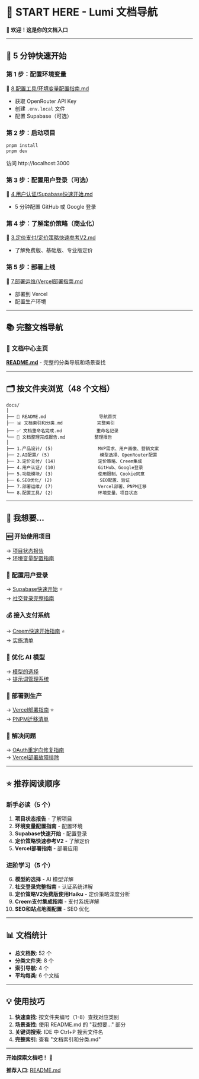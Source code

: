 # 📖 START HERE - Lumi 文档导航

**👋 欢迎！这是你的文档入口**

---

## 🚀 5 分钟快速开始

### 第 1 步：配置环境变量

📁 [8.配置工具/环境变量配置指南.md](./8.配置工具/环境变量配置指南.md)

- 获取 OpenRouter API Key
- 创建 `.env.local` 文件
- 配置 Supabase（可选）

### 第 2 步：启动项目

```bash
pnpm install
pnpm dev
```

访问 http://localhost:3000

### 第 3 步：配置用户登录（可选）

📁 [4.用户认证/Supabase快速开始.md](./4.用户认证/Supabase快速开始.md)

- 5 分钟配置 GitHub 或 Google 登录

### 第 4 步：了解定价策略（商业化）

📁 [3.定价支付/定价策略快速参考V2.md](./3.定价支付/定价策略快速参考V2.md)

- 了解免费版、基础版、专业版定价

### 第 5 步：部署上线

📁 [7.部署运维/Vercel部署指南.md](./7.部署运维/Vercel部署指南.md)

- 部署到 Vercel
- 配置生产环境

---

## 📚 完整文档导航

### 📁 文档中心主页

**[README.md](./README.md)** - 完整的分类导航和场景查找

---

## 🗂️ 按文件夹浏览（48 个文档）

```
docs/
│
├── 📘 README.md                    导航首页
├── 📊 文档索引和分类.md             完整索引
├── ✅ 文档重命名完成.md             重命名记录
└── 🎉 文档整理完成报告.md           整理报告
│
├── 1.产品设计/ (5)                 MVP需求、用户画像、营销文案
├── 2.AI配置/ (5)                   模型选择、OpenRouter配置
├── 3.定价支付/ (14)                定价策略、Creem集成
├── 4.用户认证/ (10)                GitHub、Google登录
├── 5.功能模块/ (3)                 使用限制、Cookie同意
├── 6.SEO优化/ (2)                  SEO配置、验证
├── 7.部署运维/ (7)                 Vercel部署、PNPM迁移
└── 8.配置工具/ (2)                 环境变量、项目状态
```

---

## 🎯 我想要...

### 🆕 开始使用项目
→ [项目状态报告](./8.配置工具/项目状态报告.md)  
→ [环境变量配置指南](./8.配置工具/环境变量配置指南.md)

### 🔐 配置用户登录
→ [Supabase快速开始](./4.用户认证/Supabase快速开始.md) ⭐  
→ [社交登录完整指南](./4.用户认证/社交登录完整指南.md)

### 💰 接入支付系统
→ [Creem快速开始指南](./3.定价支付/Creem快速开始指南.md) ⭐  
→ [实施清单](./3.定价支付/实施清单.md)

### 🤖 优化 AI 模型
→ [模型的选择](./2.AI配置/模型的选择.md)  
→ [提示词管理系统](./2.AI配置/提示词管理系统.md)

### 🚢 部署到生产
→ [Vercel部署指南](./7.部署运维/Vercel部署指南.md) ⭐  
→ [PNPM迁移清单](./7.部署运维/PNPM迁移清单.md)

### 🐛 解决问题
→ [OAuth重定向修复指南](./4.用户认证/OAuth重定向修复指南.md)  
→ [Vercel部署故障排除](./7.部署运维/Vercel部署故障排除.md)

---

## ⭐ 推荐阅读顺序

### 新手必读（5 个）

1. **项目状态报告** - 了解项目
2. **环境变量配置指南** - 配置环境
3. **Supabase快速开始** - 配置登录
4. **定价策略快速参考V2** - 了解定价
5. **Vercel部署指南** - 部署应用

### 进阶学习（5 个）

6. **模型的选择** - AI 模型详解
7. **社交登录完整指南** - 认证系统详解
8. **定价策略V2免费版使用Haiku** - 定价策略深度分析
9. **Creem支付集成指南** - 支付系统详解
10. **SEO和站点地图配置** - SEO 优化

---

## 📊 文档统计

- **总文档数**: 52 个
- **分类文件夹**: 8 个
- **索引导航**: 4 个
- **平均每类**: 6 个文档

---

## 💡 使用技巧

1. **快速查找**: 按文件夹编号（1-8）查找对应类别
2. **场景查找**: 使用 README.md 的 "我想要..." 部分
3. **关键词搜索**: IDE 中 Ctrl+P 搜索文件名
4. **完整索引**: 查看 "文档索引和分类.md"

---

**开始探索文档吧！** 🚀

**推荐入口**: [README.md](./README.md)

